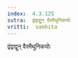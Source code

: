 ```yaml
---
index:  4.3.125
sutra:  द्वंद्वाद्वुन् वैरमैथुनिकयोः
vritti:  samhita 
---
```


द्वंद्वाद्वुन् वैरमैथुनिकयोः

